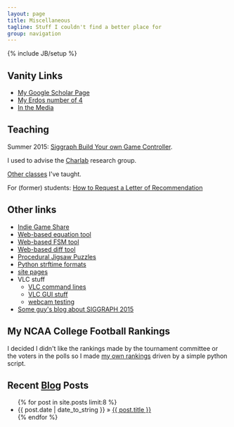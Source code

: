 ```yaml
---
layout: page
title: Miscellaneous
tagline: Stuff I couldn't find a better place for
group: navigation
---
```

{% include JB/setup %}

## Vanity Links

* [My Google Scholar Page](http://scholar.google.com/citations?user=WzhSQzkAAAAJ)
* [My Erdos number of 4](http://academic.research.microsoft.com/VisualExplorer#3829195&1112639)
* [In the Media](http://josef.spjut.me/media/)

## Teaching

Summer 2015: [Siggraph Build Your own Game Controller](class/game-controller).

I used to advise the [Charlab](http://charlab.github.io/) research group.

[Other classes](teaching) I've taught.

For (former) students: [How to Request a Letter of Recommendation](recs)

## Other links

* [Indie Game Share](http://itch.io/)
* [Web-based equation tool](http://www.sciweavers.org/free-online-latex-equation-editor)
* [Web-based FSM tool](http://madebyevan.com/fsm/)
* [Web-based diff tool](diff.html)
* [Procedural Jigsaw Puzzles](http://n-e-r-v-o-u-s.com/projects/puzzles/)
* [Python strftime formats](http://strftime.org/)
* [site pages](pages.html)
* VLC stuff
  * [VLC command lines](https://www.videolan.org/doc/streaming-howto/en/ch04.html)
  * [VLC GUI stuff](http://www.videolan.org/doc/streaming-howto/en/ch02.html)
  * [webcam testing](https://help.ubuntu.com/community/Webcam)
* [Some guy's blog about SIGGRAPH 2015](http://www.postmagazine.com/Post-Blog/2015/August/SIGGRAPH-2015-Day-1-VR-keynote-parallax-mapping-.aspx)

## My NCAA College Football Rankings

I decided I didn't like the rankings made by the tournament committee
or the voters in the polls so I made [my own rankings](ncaaf.html)
driven by a simple python script. 

## Recent [Blog](/blog/) Posts

<ul class="posts">
  {% for post in site.posts limit:8 %}
    <li><span>{{ post.date | date_to_string }}</span> &raquo; <a href="{{ BASE_PATH }}{{ post.url }}">{{ post.title }}</a></li>
  {% endfor %}
</ul>
